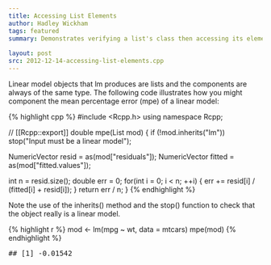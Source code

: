 ```yaml
---
title: Accessing List Elements
author: Hadley Wickham
tags: featured
summary: Demonstrates verifying a list's class then accessing its elements
   
layout: post
src: 2012-12-14-accessing-list-elements.cpp
---
```

Linear model objects that lm produces are lists and the components are
always of the same type. The following code illustrates how you might
component the mean percentage error (mpe) of a linear model:

{% highlight cpp %}
#include <Rcpp.h>
using namespace Rcpp;

// [[Rcpp::export]]
double mpe(List mod) {
  if (!mod.inherits("lm")) stop("Input must be a linear model");

  NumericVector resid = as<NumericVector>(mod["residuals"]);
  NumericVector fitted = as<NumericVector>(mod["fitted.values"]);

  int n = resid.size();
  double err = 0;
  for(int i = 0; i < n; ++i) {
    err += resid[i] / (fitted[i] + resid[i]);
  }
  return err / n;
}
{% endhighlight %}


Note the use of the inherits() method and the stop() function to check that
the object really is a linear model.

{% highlight r %}
mod <- lm(mpg ~ wt, data = mtcars)
mpe(mod)
{% endhighlight %}



<pre class="output">
## [1] -0.01542
</pre>

